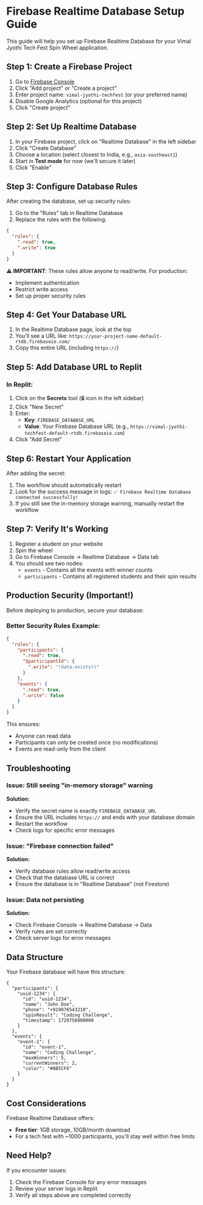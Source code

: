 # Firebase Realtime Database Setup Guide

This guide will help you set up Firebase Realtime Database for your Vimal Jyothi Tech Fest Spin Wheel application.

## Step 1: Create a Firebase Project

1. Go to [Firebase Console](https://console.firebase.google.com/)
2. Click "Add project" or "Create a project"
3. Enter project name: `vimal-jyothi-techfest` (or your preferred name)
4. Disable Google Analytics (optional for this project)
5. Click "Create project"

## Step 2: Set Up Realtime Database

1. In your Firebase project, click on "Realtime Database" in the left sidebar
2. Click "Create Database"
3. Choose a location (select closest to India, e.g., `asia-southeast1`)
4. Start in **Test mode** for now (we'll secure it later)
5. Click "Enable"

## Step 3: Configure Database Rules

After creating the database, set up security rules:

1. Go to the "Rules" tab in Realtime Database
2. Replace the rules with the following:

```json
{
  "rules": {
    ".read": true,
    ".write": true
  }
}
```

**⚠️ IMPORTANT**: These rules allow anyone to read/write. For production:
- Implement authentication
- Restrict write access
- Set up proper security rules

## Step 4: Get Your Database URL

1. In the Realtime Database page, look at the top
2. You'll see a URL like: `https://your-project-name-default-rtdb.firebaseio.com/`
3. Copy this entire URL (including `https://`)

## Step 5: Add Database URL to Replit

### In Replit:

1. Click on the **Secrets** tool (🔒 icon in the left sidebar)
2. Click "New Secret"
3. Enter:
   - **Key**: `FIREBASE_DATABASE_URL`
   - **Value**: Your Firebase Database URL (e.g., `https://vimal-jyothi-techfest-default-rtdb.firebaseio.com`)
4. Click "Add Secret"

## Step 6: Restart Your Application

After adding the secret:

1. The workflow should automatically restart
2. Look for the success message in logs: `✅ Firebase Realtime Database connected successfully!`
3. If you still see the in-memory storage warning, manually restart the workflow

## Step 7: Verify It's Working

1. Register a student on your website
2. Spin the wheel
3. Go to Firebase Console → Realtime Database → Data tab
4. You should see two nodes:
   - `events` - Contains all the events with winner counts
   - `participants` - Contains all registered students and their spin results

## Production Security (Important!)

Before deploying to production, secure your database:

### Better Security Rules Example:

```json
{
  "rules": {
    "participants": {
      ".read": true,
      "$participantId": {
        ".write": "!data.exists()"
      }
    },
    "events": {
      ".read": true,
      ".write": false
    }
  }
}
```

This ensures:
- Anyone can read data
- Participants can only be created once (no modifications)
- Events are read-only from the client

## Troubleshooting

### Issue: Still seeing "in-memory storage" warning

**Solution:**
- Verify the secret name is exactly `FIREBASE_DATABASE_URL`
- Ensure the URL includes `https://` and ends with your database domain
- Restart the workflow
- Check logs for specific error messages

### Issue: "Firebase connection failed"

**Solution:**
- Verify database rules allow read/write access
- Check that the database URL is correct
- Ensure the database is in "Realtime Database" (not Firestore)

### Issue: Data not persisting

**Solution:**
- Check Firebase Console → Realtime Database → Data
- Verify rules are set correctly
- Check server logs for error messages

## Data Structure

Your Firebase database will have this structure:

```
{
  "participants": {
    "uuid-1234": {
      "id": "uuid-1234",
      "name": "John Doe",
      "phone": "+919876543210",
      "spinResult": "Coding Challenge",
      "timestamp": 1729756800000
    }
  },
  "events": {
    "event-1": {
      "id": "event-1",
      "name": "Coding Challenge",
      "maxWinners": 5,
      "currentWinners": 2,
      "color": "#8B5CF6"
    }
  }
}
```

## Cost Considerations

Firebase Realtime Database offers:
- **Free tier**: 1GB storage, 10GB/month download
- For a tech fest with ~1000 participants, you'll stay well within free limits

## Need Help?

If you encounter issues:
1. Check the Firebase Console for any error messages
2. Review your server logs in Replit
3. Verify all steps above are completed correctly
